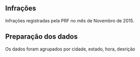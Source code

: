 ## Infrações

Infrações registradas pela PRF no  mês de Novembro de 2015.

## Preparação dos dados
Os dados foram agrupados por cidade, estado, hora, desrição